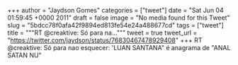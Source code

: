 
+++
author = "Jaydson Gomes"
categories = ["tweet"]
date = "Sat Jun 04 01:59:45 +0000 2011"
draft = false
image = "No media found for this Tweet"
slug = "5bdcc78f0afa42f9894ed813fe54e24a488677cd"
tags = ["tweet"]
title = """RT @creaktive: Só para na..."""
tweet = true
tweet_url = "https://twitter.com/jaydson/status/76830467478929408"
+++
RT @creaktive: Só para nao esquecer: 'LUAN SANTANA" é anagrama de "ANAL SATAN NU"
